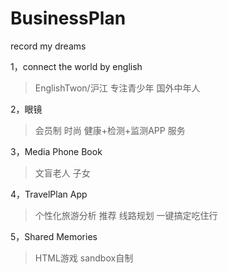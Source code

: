 # BusinessPlan
record my dreams


1，connect the world by english
>EnglishTwon/沪江
>专注青少年
>国外中年人


2，眼镜
>会员制
>时尚
>健康+检测+监测APP
>服务

3，Media Phone Book
>文盲老人
>子女

4，TravelPlan App
>个性化旅游分析
>推荐
>线路规划
>一键搞定吃住行


5，Shared Memories
>HTML游戏
>sandbox自制



